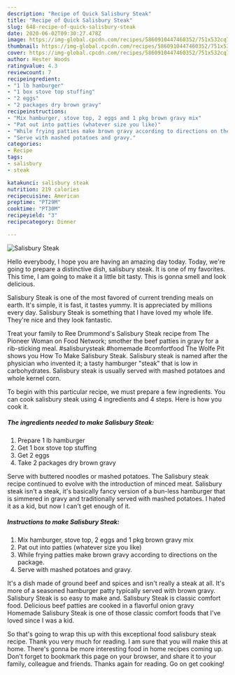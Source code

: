 ```yaml
---
description: "Recipe of Quick Salisbury Steak"
title: "Recipe of Quick Salisbury Steak"
slug: 648-recipe-of-quick-salisbury-steak
date: 2020-06-02T09:30:27.478Z
image: https://img-global.cpcdn.com/recipes/5860910447460352/751x532cq70/salisbury-steak-recipe-main-photo.jpg
thumbnail: https://img-global.cpcdn.com/recipes/5860910447460352/751x532cq70/salisbury-steak-recipe-main-photo.jpg
cover: https://img-global.cpcdn.com/recipes/5860910447460352/751x532cq70/salisbury-steak-recipe-main-photo.jpg
author: Hester Woods
ratingvalue: 4.3
reviewcount: 7
recipeingredient:
- "1 lb hamburger"
- "1 box stove top stuffing"
- "2 eggs"
- "2 packages dry brown gravy"
recipeinstructions:
- "Mix hamburger, stove top, 2 eggs and 1 pkg brown gravy mix"
- "Pat out into patties (whatever size you like)"
- "While frying patties make brown gravy according to directions on the package."
- "Serve with mashed potatoes and gravy."
categories:
- Recipe
tags:
- salisbury
- steak

katakunci: salisbury steak 
nutrition: 219 calories
recipecuisine: American
preptime: "PT29M"
cooktime: "PT30M"
recipeyield: "3"
recipecategory: Dinner

---
```



![Salisbury Steak](https://img-global.cpcdn.com/recipes/5860910447460352/751x532cq70/salisbury-steak-recipe-main-photo.jpg)

Hello everybody, I hope you are having an amazing day today. Today, we're going to prepare a distinctive dish, salisbury steak. It is one of my favorites. This time, I am going to make it a little bit tasty. This is gonna smell and look delicious.

Salisbury Steak is one of the most favored of current trending meals on earth. It's simple, it is fast, it tastes yummy. It is appreciated by millions every day. Salisbury Steak is something that I have loved my whole life. They're nice and they look fantastic.

Treat your family to Ree Drummond&#39;s Salisbury Steak recipe from The Pioneer Woman on Food Network; smother the beef patties in gravy for a rib-sticking meal. #salisburysteak #homemade #comfortfood The Wolfe Pit shows you How To Make Salisbury Steak. Salisbury steak is named after the physician who invented it; a tasty hamburger &#34;steak&#34; that is low in carbohydrates. Salisbury steak is usually served with mashed potatoes and whole kernel corn.


To begin with this particular recipe, we must prepare a few ingredients. You can cook salisbury steak using 4 ingredients and 4 steps. Here is how you cook it.

<!--inarticleads1-->

##### The ingredients needed to make Salisbury Steak:

1. Prepare 1 lb hamburger
1. Get 1 box stove top stuffing
1. Get 2 eggs
1. Take 2 packages dry brown gravy


Serve with buttered noodles or mashed potatoes. The Salisbury steak recipe continued to evolve with the introduction of minced meat. Salisbury steak isn&#39;t a steak, it&#39;s basically fancy version of a bun-less hamburger that is simmered in gravy and traditionally served with mashed potatoes. I hated it as a kid, but now I can&#39;t get enough of it. 

<!--inarticleads2-->

##### Instructions to make Salisbury Steak:

1. Mix hamburger, stove top, 2 eggs and 1 pkg brown gravy mix
1. Pat out into patties (whatever size you like)
1. While frying patties make brown gravy according to directions on the package.
1. Serve with mashed potatoes and gravy.


It&#39;s a dish made of ground beef and spices and isn&#39;t really a steak at all. It&#39;s more of a seasoned hamburger patty typically served with brown gravy. Salisbury Steak is so easy to make and. Salisbury Steak is classic comfort food. Delicious beef patties are cooked in a flavorful onion gravy Homemade Salisbury Steak is one of those classic comfort foods that I&#39;ve loved since I was a kid. 

So that's going to wrap this up with this exceptional food salisbury steak recipe. Thank you very much for reading. I am sure that you will make this at home. There's gonna be more interesting food in home recipes coming up. Don't forget to bookmark this page on your browser, and share it to your family, colleague and friends. Thanks again for reading. Go on get cooking!
